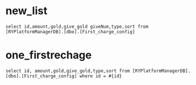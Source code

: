 new_list
===
    select id,amount,gold,give_gold giveNum,type,sort from [RYPlatformManagerDB].[dbo].[First_charge_config]
one_firstrechage
===
    select id, amount,gold,give_gold,type,sort from [RYPlatformManagerDB].[dbo].[First_charge_config] where id = #{id}